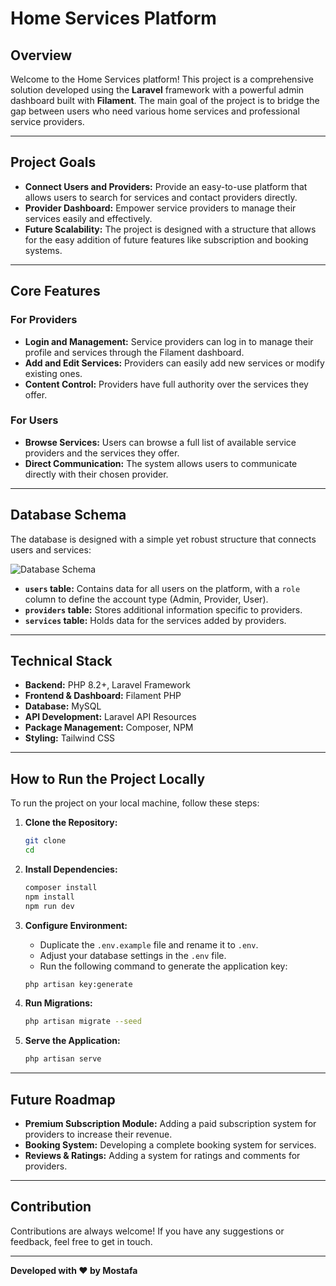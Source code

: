 # Home Services Platform

## Overview

Welcome to the Home Services platform! This project is a comprehensive solution developed using the **Laravel** framework with a powerful admin dashboard built with **Filament**. The main goal of the project is to bridge the gap between users who need various home services and professional service providers.

---

## Project Goals

* **Connect Users and Providers:** Provide an easy-to-use platform that allows users to search for services and contact providers directly.
* **Provider Dashboard:** Empower service providers to manage their services easily and effectively.
* **Future Scalability:** The project is designed with a structure that allows for the easy addition of future features like subscription and booking systems.

---

## Core Features

### For Providers

* **Login and Management:** Service providers can log in to manage their profile and services through the Filament dashboard.
* **Add and Edit Services:** Providers can easily add new services or modify existing ones.
* **Content Control:** Providers have full authority over the services they offer.

### For Users

* **Browse Services:** Users can browse a full list of available service providers and the services they offer.
* **Direct Communication:** The system allows users to communicate directly with their chosen provider.

---

## Database Schema

The database is designed with a simple yet robust structure that connects users and services:

![Database Schema](https://i.imgur.com/your-image-url.png)

* **`users` table:** Contains data for all users on the platform, with a `role` column to define the account type (Admin, Provider, User).
* **`providers` table:** Stores additional information specific to providers.
* **`services` table:** Holds data for the services added by providers.

---

## Technical Stack

* **Backend:** PHP 8.2+, Laravel Framework
* **Frontend & Dashboard:** Filament PHP
* **Database:** MySQL
* **API Development:** Laravel API Resources
* **Package Management:** Composer, NPM
* **Styling:** Tailwind CSS

---

## How to Run the Project Locally

To run the project on your local machine, follow these steps:

1.  **Clone the Repository:**
    ```bash
    git clone 
    cd 
    ```

2.  **Install Dependencies:**
    ```bash
    composer install
    npm install
    npm run dev
    ```

3.  **Configure Environment:**
    * Duplicate the `.env.example` file and rename it to `.env`.
    * Adjust your database settings in the `.env` file.
    * Run the following command to generate the application key:
    ```bash
    php artisan key:generate
    ```

4.  **Run Migrations:**
    ```bash
    php artisan migrate --seed
    ```

5.  **Serve the Application:**
    ```bash
    php artisan serve
    ```

---

## Future Roadmap

* **Premium Subscription Module:** Adding a paid subscription system for providers to increase their revenue.
* **Booking System:** Developing a complete booking system for services.
* **Reviews & Ratings:** Adding a system for ratings and comments for providers.

---

## Contribution

Contributions are always welcome! If you have any suggestions or feedback, feel free to get in touch.

---

**Developed with ❤️ by Mostafa**
